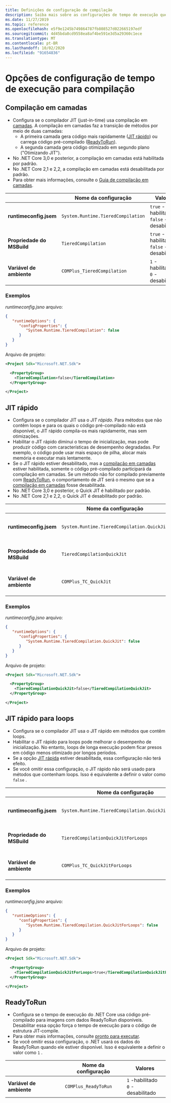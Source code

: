 ```yaml
---
title: Definições de configuração de compilação
description: Saiba mais sobre as configurações de tempo de execução que configuram como o compilador JIT funciona para aplicativos .NET Core.
ms.date: 11/27/2019
ms.topic: reference
ms.openlocfilehash: e5f9e1245b749864787fb808527d022665197edf
ms.sourcegitcommit: 4d45bda8cd9558ea8af4be591e3d5a29360c1ece
ms.translationtype: MT
ms.contentlocale: pt-BR
ms.lasthandoff: 10/02/2020
ms.locfileid: "91654836"
---
```

# <a name="run-time-configuration-options-for-compilation"></a>Opções de configuração de tempo de execução para compilação

## <a name="tiered-compilation"></a>Compilação em camadas

- Configura se o compilador JIT (just-in-time) usa compilação em [camadas](../whats-new/dotnet-core-3-0.md#tiered-compilation). A compilação em camadas faz a transição de métodos por meio de duas camadas:
  - A primeira camada gera código mais rapidamente ([JIT rápido](#quick-jit)) ou carrega código pré-compilado ([ReadyToRun](#readytorun)).
  - A segunda camada gera código otimizado em segundo plano ("Otimizando JIT").
- No .NET Core 3,0 e posterior, a compilação em camadas está habilitada por padrão.
- No .NET Core 2,1 e 2,2, a compilação em camadas está desabilitada por padrão.
- Para obter mais informações, consulte o [Guia de compilação em camadas](https://github.com/dotnet/runtime/blob/master/docs/design/features/tiered-compilation.md).

| | Nome da configuração | Valores |
| - | - | - |
| **runtimeconfig.jsem** | `System.Runtime.TieredCompilation` | `true` -habilitado<br/>`false` -desabilitado |
| **Propriedade do MSBuild** | `TieredCompilation` | `true` -habilitado<br/>`false` -desabilitado |
| **Variável de ambiente** | `COMPlus_TieredCompilation` | `1` -habilitado<br/>`0` -desabilitado |

### <a name="examples"></a>Exemplos

*runtimeconfig.jsno* arquivo:

```json
{
   "runtimeOptions": {
      "configProperties": {
         "System.Runtime.TieredCompilation": false
      }
   }
}
```

Arquivo de projeto:

```xml
<Project Sdk="Microsoft.NET.Sdk">

  <PropertyGroup>
    <TieredCompilation>false</TieredCompilation>
  </PropertyGroup>

</Project>
```

## <a name="quick-jit"></a>JIT rápido

- Configura se o compilador JIT usa o *JIT rápido*. Para métodos que não contêm loops e para os quais o código pré-compilado não está disponível, o JIT rápido compila-os mais rapidamente, mas sem otimizações.
- Habilitar o JIT rápido diminui o tempo de inicialização, mas pode produzir código com características de desempenho degradadas. Por exemplo, o código pode usar mais espaço de pilha, alocar mais memória e executar mais lentamente.
- Se o JIT rápido estiver desabilitado, mas a [compilação em camadas](#tiered-compilation) estiver habilitada, somente o código pré-compilado participará da compilação em camadas. Se um método não for compilado previamente com [ReadyToRun](#readytorun), o comportamento de JIT será o mesmo que se a [compilação em camadas](#tiered-compilation) fosse desabilitada.
- No .NET Core 3,0 e posterior, o Quick JIT é habilitado por padrão.
- No .NET Core 2,1 e 2,2, o Quick JIT é desabilitado por padrão.

| | Nome da configuração | Valores |
| - | - | - |
| **runtimeconfig.jsem** | `System.Runtime.TieredCompilation.QuickJit` | `true` -habilitado<br/>`false` -desabilitado |
| **Propriedade do MSBuild** | `TieredCompilationQuickJit` | `true` -habilitado<br/>`false` -desabilitado |
| **Variável de ambiente** | `COMPlus_TC_QuickJit` | `1` -habilitado<br/>`0` -desabilitado |

### <a name="examples"></a>Exemplos

*runtimeconfig.jsno* arquivo:

```json
{
   "runtimeOptions": {
      "configProperties": {
         "System.Runtime.TieredCompilation.QuickJit": false
      }
   }
}
```

Arquivo de projeto:

```xml
<Project Sdk="Microsoft.NET.Sdk">

  <PropertyGroup>
    <TieredCompilationQuickJit>false</TieredCompilationQuickJit>
  </PropertyGroup>

</Project>
```

## <a name="quick-jit-for-loops"></a>JIT rápido para loops

- Configura se o compilador JIT usa o JIT rápido em métodos que contêm loops.
- Habilitar o JIT rápido para loops pode melhorar o desempenho de inicialização. No entanto, loops de longa execução podem ficar presos em código menos otimizado por longos períodos.
- Se a opção [JIT rápida](#quick-jit) estiver desabilitada, essa configuração não terá efeito.
- Se você omitir essa configuração, o JIT rápido não será usado para métodos que contenham loops. Isso é equivalente a definir o valor como `false` .

| | Nome da configuração | Valores |
| - | - | - |
| **runtimeconfig.jsem** | `System.Runtime.TieredCompilation.QuickJitForLoops` | `false` -desabilitado<br/>`true` -habilitado |
| **Propriedade do MSBuild** | `TieredCompilationQuickJitForLoops` | `false` -desabilitado<br/>`true` -habilitado |
| **Variável de ambiente** | `COMPlus_TC_QuickJitForLoops` | `0` -desabilitado<br/>`1` -habilitado |

### <a name="examples"></a>Exemplos

*runtimeconfig.jsno* arquivo:

```json
{
   "runtimeOptions": {
      "configProperties": {
         "System.Runtime.TieredCompilation.QuickJitForLoops": false
      }
   }
}
```

Arquivo de projeto:

```xml
<Project Sdk="Microsoft.NET.Sdk">

  <PropertyGroup>
    <TieredCompilationQuickJitForLoops>true</TieredCompilationQuickJitForLoops>
  </PropertyGroup>

</Project>
```

## <a name="readytorun"></a>ReadyToRun

- Configura se o tempo de execução do .NET Core usa código pré-compilado para imagens com dados ReadyToRun disponíveis. Desabilitar essa opção força o tempo de execução para o código de estrutura JIT-compile.
- Para obter mais informações, consulte [pronto para executar](../deploying/ready-to-run.md).
- Se você omitir essa configuração, o .NET usará os dados do ReadyToRun quando ele estiver disponível. Isso é equivalente a definir o valor como `1` .

| | Nome da configuração | Valores |
| - | - | - |
| **Variável de ambiente** | `COMPlus_ReadyToRun` | `1` -habilitado<br/>`0` -desabilitado |
